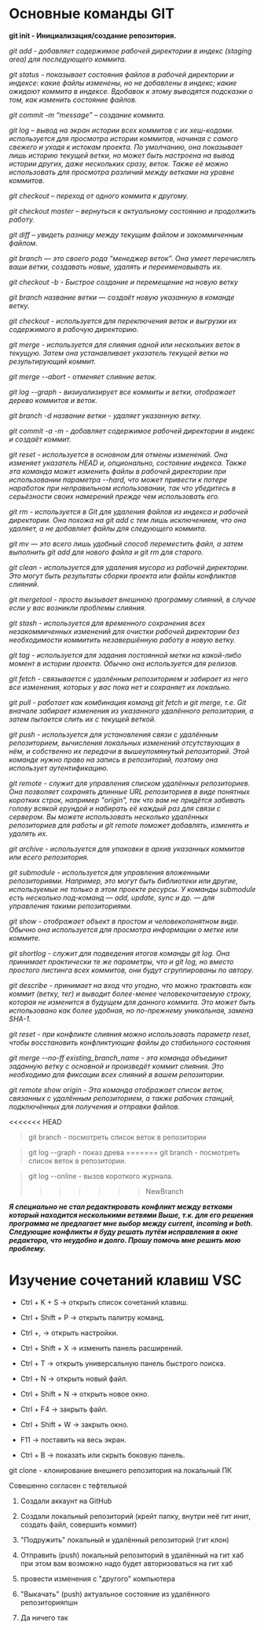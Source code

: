 # Основные команды GIT

**git init - Инициализация/создание репозитория.**

*git add - добавляет содержимое рабочей директории в индекс (staging area) для последующего коммита.*

*git status - показывает состояния файлов в рабочей директории и индексе: какие файлы изменены, но не добавлены в индекс; какие ожидают коммита в индексе. Вдобавок к этому выводятся подсказки о том, как изменить состояние файлов.*

*git commit -m “message” – создание коммита.*

*git log – вывод на экран истории всех коммитов с их хеш-кодами. используется для просмотра истории коммитов, начиная с самого свежего и уходя к истокам проекта. По умолчанию, она показывает лишь историю текущей ветки, но может быть настроена на вывод истории других, даже нескольких сразу, веток. Также её можно использовать для просмотра различий между ветками на уровне коммитов.*

*git checkout – переход от одного коммита к другому.*

*git checkout master – вернуться к актуальному 
состоянию и продолжить работу.*

*git diff – увидеть разницу между текущим файлом и закоммиченным файлом.*

*git branch — это своего рода “менеджер веток”. Она умеет перечислять ваши ветки, создавать новые, удалять и переименовывать их.*

*git checkout -b - Быстрое создание и перемещение на новую ветку*

*git branch название ветки — создаёт новую указанную в команде ветку.*

*git checkout - используется для переключения веток и выгрузки их содержимого в рабочую директорию.*

*git merge - используется для слияния одной или нескольких веток в текущую. Затем она устанавливает указатель текущей ветки на результирующий коммит.*

*git merge --abort - отменяет слияние веток.*

*git log --graph - визиуализирует все коммиты и ветки, отображает дерево коммитов и веток.*

*git branch -d название ветки - удаляет указанную ветку.*

*git commit -a -m - добавляет содержимое рабочей директории в индекс и создаёт коммит.*

*git reset - используется в основном для отмены изменений. Она изменяет указатель HEAD и, опционально, состояние индекса. Также эта команда может изменить файлы в рабочей директории при использовании параметра --hard, что может привести к потере наработок при неправильном использовании, так что убедитесь в серьёзности своих намерений прежде чем использовать его.*

*git rm - используется в Git для удаления файлов из индекса и рабочей директории. Она похожа на git add с тем лишь исключением, что она удаляет, а не добавляет файлы для следующего коммита.*

*git mv — это всего лишь удобный способ переместить файл, а затем выполнить git add для нового файла и git rm для старого.*

*git clean - используется для удаления мусора из рабочей директории. Это могут быть результаты сборки проекта или файлы конфликтов слияний.*

*git mergetool - просто вызывает внешнюю программу слияний, в случае если у вас возникли проблемы слияния.*

*git stash - используется для временного сохранения всех незакоммиченных изменений для очистки рабочей директории без необходимости коммитить незавершённую работу в новую ветку.*

*git tag - используется для задания постоянной метки на какой-либо момент в истории проекта. Обычно она используется для релизов.*

*git fetch - связывается с удалённым репозиторием и забирает из него все изменения, которых у вас пока нет и сохраняет их локально.*

*git pull - работает как комбинация команд git fetch и git merge, т.е. Git вначале забирает изменения из указанного удалённого репозитория, а затем пытается слить их с текущей веткой.*

*git push - используется для установления связи с удалённым репозиторием, вычисления локальных изменений отсутствующих в нём, и собственно их передачи в вышеупомянутый репозиторий. Этой команде нужно право на запись в репозиторий, поэтому она использует аутентификацию.*

*git remote - служит для управления списком удалённых репозиториев. Она позволяет сохранять длинные URL репозиториев в виде понятных коротких строк, например "origin", так что вам не придётся забивать голову всякой ерундой и набирать её каждый раз для связи с сервером. Вы можете использовать несколько удалённых репозиториев для работы и git remote поможет добавлять, изменять и удалять их.*

*git archive - используется для упаковки в архив указанных коммитов или всего репозитория.*

*git submodule - используется для управления вложенными репозиториями. Например, это могут быть библиотеки или другие, используемые не только в этом проекте ресурсы. У команды submodule есть несколько под-команд — add, update, sync и др. — для управления такими репозиториями.*

*git show - отображает объект в простом и человекопонятном виде. Обычно она используется для просмотра информации о метке или коммите.*

*git shortlog - служит для подведения итогов команды git log. Она принимает практически те же параметры, что и git log, но вместо простого листинга всех коммитов, они будут сгруппированы по автору.*

*git describe - принимает на вход что угодно, что можно трактовать как коммит (ветку, тег) и выводит более-менее человекочитаемую строку, которая не изменится в будущем для данного коммита. Это может быть использовано как более удобная, но по-прежнему уникальная, замена SHA-1.*


*git reset - при конфликте слияния можно использовать параметр reset, чтобы восстановить конфликтующие файлы до стабильного состояния*

*git merge --no-ff existing_branch_name - эта команда объединит заданную ветку с основной и произведёт коммит слияния. Это необходимо для фиксации всех слияний в вашем репозитории.*

*git remote show origin - Эта команда отображает список веток, связанных с удалённым репозиторием, а также рабочих станций, подключённых для получения и отправки файлов.*


<<<<<<< HEAD
> git branch - посмотреть список веток в репозитории

> git log --graph - показ древа
=======
> git branch - посмотреть список веток в репозитории.

> git log --online - вызов короткого журнала.
>>>>>>> NewBranch


_**Я специально не стал редактировать конфликт между ветками который находится несколькими ветвями Выше, т.к. для его решения программа не предлагает мне выбор между current, incoming и both. Следующие конфликты я буду решать путём исправления в окне редактора, что неудобно и долго. Прошу помочь мне решить мою проблему.**_





# Изучение сочетаний клавиш VSC
 * Ctrl + K + S -> открыть список сочетаний клавиш.

 * Ctrl + Shift + P -> открыть палитру команд.

* Ctrl +, -> открыть настройки.

* Ctrl + Shift + X -> изменить панель расширений.

* Ctrl + T -> открыть универсальную панель быстрого поиска.

* Ctrl + N -> открыть новый файл.

* Ctrl + Shift + N -> открыть новое окно.

* Ctrl + F4 -> закрыть файл.

* Ctrl + Shift + W -> закрыть окно.

* F11 -> поставить на весь экран.

* Ctrl + B -> показать или скрыть боковую панель.

git clone - клонирование внешнего репозитория на локальный ПК

Совешенно согласен с тефтелькой

1. Создали аккаунт на GitHub

2. Создали локальный репозиторий (крейт папку, внутри неё гит инит, создать файл, совершить коммит)

3. "Подружить" локальный и удалённый репозиторий (гит клон)

4. Отправить (push) локальный репозиторий в удалённый на гит хаб при этом вам возможно надо будет авторизоваться на гит хаб
 
 5. провести изменения с "другого" компьютера

 6. "Выкачать" (push) актуальное состояние из удалённого репозиторияпшн

 7. Да ничего так
